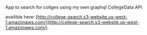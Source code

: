 App to search for collges using my own graphql CollegeData API

availible here: [http://college-search.s3-website.us-west-1.amazonaws.com/](http://college-search.s3-website.us-west-1.amazonaws.com/)
